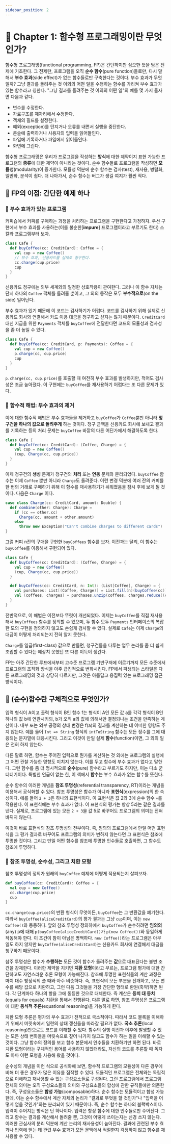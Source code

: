 ```yaml
---
sidebar_position: 2
---
```


# 🍭 Chapter 1: 함수형 프로그래밍이란 무엇인가?

함수형 프로그래밍(functional programming, FP)은 간단하지만 심오한 뜻을 담은 전제에 기초한다. 그 전제란, 프로그램을 오직 **순수 함수**(pure function)들로만, 다시 말해서 **부수 효과**(side effect)가 없는 함수들로만 구축한다는 것이다. 부수 효과가 무엇일까? 그냥 결과를 돌려주는 것 이외의 어떤 일을 수행하는 함수를 가리켜 부수 효과가 있는 함수라고 칭한다. "그냥 결과를 돌려주는 것 이외의 어떤 일"의 예를 몇 가지 들자면 다음과 같다.

- 변수를 수정한다.
- 자료구조를 제자리에서 수정한다.
- 객체의 필드를 설정한다.
- 예외(exception)를 던지거나 오류를 내면서 실행을 중단한다.
- 콘솔에 출력하거나 사용자의 입력을 읽어들인다.
- 파일에 기록하거나 파일에서 읽어들인다.
- 화면에 그린다.

함수형 프로그래밍은 우리가 프로그램을 작성하는 **방식**에 대한 제약이지 표현 가능한 프로그램의 **종류**에 대한 제약이 아니라는 것이다. 순수 함수들로 프로그램을 작성하면 **모듈성**(modularity)이 증가한다. 모듈성 덕분에 순수 함수는 검사(test), 재사용, 병렬화, 일반화, 분석이 쉽다. 더 나아가서, 순수 함수는 버그가 생길 여지가 훨씬 적다.

## 🎃 FP의 이점: 간단한 예제 하나

### 🎈 부수 효과가 있는 프로그램
커피숍에서 커피를 구매하는 과정을 처리하는 프로그램을 구현한다고 가정하자. 우선 구현에서 부수 효과를 사용하는(이를 불순한[**impure**] 프로그램이라고 부르기도 한다) 스칼라 프로그램부터 보자.

```scala
class Cafe {
  def buyCoffee(cc: CreditCard): Coffee = {
    val cup = new Coffee()
    // 부수 효과, 신용카드를 실제로 청구한다.
    cc.charge(cup.price)
    cup
  }
}
```

신용카드 청구에는 외부 세계와의 일정한 상호작용이 관여한다. 그러나 이 함수 자체는 단지 하나의 `Coffee` 객체를 돌려줄 뿐이고, 그 외의 동작은 모두 **부수적으로**(on the side) 일어난다.   

부수 효과가 있기 때문에 이 코드는 검사하기가 어렵다. 코드를 검사하기 위해 실제로 신용카드 회사와 연결해서 카드 이용 대금을 청구하고 싶지는 않기 때문이다. `CreditCard` 대신 지급을 위한 `Payments` 객체를 `buyCoffee`에 전달한다면 코드의 모듈성과 검사성을 좀 더 높일 수 있다.

```scala
class Cafe {
  def buyCoffee(cc: CreditCard, p: Payments): Coffee = {
    val cup = new Coffee()
    p.charge(cc, cup.price)
    cup
  }
}
```

`p.charge(cc, cup.price)`를 호출할 때 여전히 부수 효과를 발생하지만, 적어도 검사성은 조금 높아졌다. 이 구현에는 `buyCoffee`를 재사용하기 어렵다는 또 다른 문제가 있다.

### 🎈 함수적 해법: 부수 효과의 제거
이에 대한 함수적 해법은 부수 효과들을 제거하고 `buyCoffee`가 `Coffee`뿐만 아니라 **청구건을 하나의 값으로 돌려주게** 하는 것이다. 청구 금액을 신용카드 회사에 보내고 결과를 기록하는 등의 처리 문제는 `buyCoffee` 바깥의 다른 어딘가에서 해결하도록 한다.

```scala
class Cafe {
  def buyCoffee(cc: CreditCard): (Coffee, Charge) = {
    val cup = new Coffee()
    (cup, Charge(cc, cup.price))
  }
}
```

이제 청구건의 **생성** 문제가 청구건의 **처리** 또는 **연동** 문제와 분리되었다. `buyCoffee` 함수는 이제 `Coffee` 뿐만 아니라 `Charge`도 돌려준다. 이런 변경 덕분에 여러 잔의 커피를 한 번의 거래로 구매하기 위해 이 함수를 재사용하기가 쉬워졌음을 잠시 후에 보게 될 것이다. 다음은 `Charge` 이다.

```scala
case class Charge(cc: CreditCard, amount: Double) {
  def combine(other: Charge): Charge =
    if (cc == other.cc)
      Charge(cc, amount + other.amount)
    else
      throw new Exception("Can't combine charges to different cards")
}
```

그럼 커피 n잔의 구매을 구현한 `buyCoffees` 함수를 보자. 이전과는 달리, 이 함수는 `buyCoffee`를 이용해서 구현되어 있다.

```scala
class Cafe {
  def buyCoffee(cc: CreditCard): (Coffee, Charge) = {
    val cup = new Coffee()
    (cup, Charge(cc, cup.price))
  }

  def buyCoffees(cc: CreditCard, n: Int): (List[Coffee], Charge) = {
    val purchases: List[(Coffee, Charge)] = List.fill(n)(buyCoffee(cc))
    val (coffees, charges) = purchases.unzip(coffees, charges.reduce((c1, c2) => c1.combine(c2)))
  }
}
```

전반적으로, 이 해법은 이전보다 뚜렷이 개선되었다. 이제는 `buyCoffee`를 직접 재사용해서 `buyCoffees` 함수를 정의할 수 있으며, 두 함수 모두 `Payments` 인터페이스의 복잡한 모의 구현을 정의하지 않고도 손쉽게 검사할 수 있다. 실제로 `Cafe`는 이제 `Charge`의 대금이 어떻게 처리되는지 전혀 알지 못한다.   

`Charge`를 일급(first-class) 값으로 만들면, 청구건들을 다루는 업무 논리를 좀 더 쉽게 조립할 수 있다는 예상치 못했던 또 다른 이득이 생긴다.

FP는 아주 간단한 루프에서부터 고수준 프로그램 기반구저에 이르기까지 모든 수준에서 프로그램의 조직화 방식을 아주 급진적으로 변화시킨다. FP에서 파생되는 스타일은 다른 프로그래밍의 것과 상당히 다르지만, 그것은 아름답고 응집력 있는 프로그래밍 접근방식이다.

## 🎃 (순수)함수란 구체적으로 무엇인가?
입력 형식이 A이고 출력 형식이 B인 함수 f는 형식이 A인 모든 값 a를 각각 형식이 B인 하나의 값 b에 연관시키되, b가 오직 a의 값에 의해서만 결정되나는 조건을 만족하는 계산이다. 내부 또는 외부 공정의 상태 변경은 f(a)의 결과를 계산하는 데 어떠한 영향도 주지 않는다. 예를 들어 `Int => String` 형식의 `intToString` 함수는 모든 정수를 그에 대응되는 문자열에 대응시킨다. 그리고 이것이 만일 실제 **함수**(function)이면, 그 외의 일은 전혀 하지 않는다.   

다른 말로 하면, 함수는 주어진 입력으로 뭔가를 계산하는 것 외에는 프로그램의 실행에 그 어떤 관찰 가능한 영향도 미치지 않는다. 이를 두고 함수에 부수 효과가 없다고 말한다. 그런 함수를 좀 더 명시적으로 **순수**(pure) 함수라고 부르기도 하지만, 이는 다소 군더더기이다. 특별한 언급이 없는 한, 이 책에서 **함수**는 부수 효과가 없는 함수를 뜻한다.   

순수 함수의 이러한 개념을 **참조 투명성**(referential transparency, RT)이라는 개념을 이용해서 공식화할 수 있다. 참조 투명성은 함수가 아니라 **표현식**(expression)의 한 속성이다. 에를 들어 `2 + 3`은 하나의 표현식이다. 이 표현식은 값 2와 3에 순수 함수 `+`를 적용한다. 이 표현식에는 부수 효과가 없다. 이 표현식의 평가는 항상 5라는 같은 결과를 낸다. 실제로, 프로그램에 있는 모든 `2 + 3`을 값 5로 바꾸어도 프로그램의 의미는 전혀 바뀌지 않는다.   

이것이 바로 표현식의 참조 투명성의 전부이다. 즉, 임의의 프로그램에서 만일 어떤 표현식을 그 평가 결과로 바꾸어도 프로그램의 의미가 변하지 않는다면 그 표현식은 참조에 투명한 것이다. 그리고 만일 어떤 함수를 참조에 투명한 인수들로 호출하면, 그 함수도 참조에 투명하다.

### 🎈 참조 투명성, 순수성, 그리고 치환 모형
참조 투명성의 정의가 원래의 `buyCoffee` 예제에 어떻게 적용되는지 살펴보자.

```scala
def buyCoffee(cc: CreditCard): Coffee = {
  val cup = new Coffee()
  cc.charge(cup.price)
  cup
}
```

`cc.charge(cup.price)`의 반환 형식이 무엇이든, `buyCoffee`는 그 반환값을 폐기한다. 따라서 `buyCoffee(aliceCreditCard)`의 평가 결과는 그냥 `cup`이며, 이는 `new Coffee()`와 동등하다. 앞의 참조 투명성 정의하에서 `buyCoffee`가 순수하려면 **임의의**(any) p에 대해 `p(buyCoffee(aliceCreditCard))`가 `p(new Coffee())`와 동일하게 작동해야 한다. 이 조건이 참이 아님은 명백하다. `new Coffee()`라는 프로그램은 아무 일도 하지 않지만 `buyCoffee(aliceCreditCard)`는 신용카드 회사에 연결해서 대금을 청구하기 때문이다.   

참주 투명성은 함수가 **수행하는** 모든 것이 함수가 돌려주는 **값**으로 대표된다는 불변 조건을 강제한다. 이러한 제약을 지키면 **치환 모형**이라고 부르는, 프로그램 평가에 대한 간단하고도 자연스러운 추론 모형이 가능해진다. 참조에 투명한 표현식들의 계산 과정은 마치 대수 방정식의 풀 때와 아주 비슷하다. 즉, 표현식의 모든 부분을 전개하고, 모든 변수를 해당 값으로 치환하고, 그런 다음 그것들을 가장 간단한 형태로 환원(축약)하면 된다. 각 단계마다 하나의 항을 그에 동등한 것으로 대체한다. 즉 계산은 **등치 대 등치**(equals for equals) 치환을 통해서 진행된다. 다른 말로 하면, 참조 투명성은 프로그램에 대한 **등식적 추론**(equational reasoning)을 가능하게 한다.   

치환 모형 추론은 평가의 부수 효과가 전적으로 국소적이다. 따라서 코드 블록을 이해하기 위해서 머릿속에서 일련의 상태 갱신들을 따라갈 필요가 없다. **국소 추론**(local reasoning)만으로도 코드를 이해할 수 있다. 함수의 실행 이전과 이후에 발생할 수 있는 모든 상태 변화들을 머릿속으로 짚어 나가지 않고도 함수가 하는 일을 이해할 수 있는 것이다. 그냥 함수의 정의를 보고 함수 본문에서 인수들을 치환하기만 하면 된다. 바로 치환 모형이라는 구체적인 용어를 사용하지 않았더라도, 자신의 코드를 추론할 때 독자도 아마 이런 모형을 사용해 왔을 것이다.   

순수성의 개념을 이런 식으로 공식화해 보면, 함수적 프로그램의 모듈성이 다른 경우에 비해 더 좋은 경우가 많은 이유를 짐작할 수 있다. 모듈적인 프로그램은 전체와는 독립적으로 이해하고 재사용할 수 있는 구성요소들로 구성된다. 그런 프로그램에서 프로그램 전체의 의미는 오직 구성요소들의 의미와 구성요소들의 합성에 관한 규칙들에만 의존한다. 즉, 구성요소들은 **합성 가능**(composable)하다. 순수 함수는 모듈적이고 합성 가능한데, 이는 순수 함수에서 계산 자체의 논리가 "결과로 무엇을 할 것인가"나 "입력을 어떻게 얻을 것인가"와는 분리되어 있기 때문이다. 즉, 순수 함수는 하나의 블랙박스이다. 입력이 주어지는 방식은 단 하나이다. 입력은 항상 함수에 대한 인수들로만 주어진다. 그리고 함수는 결과를 계산해서 돌려줄 뿐, 그것이 어떻게 쓰이는지는 신경 쓰지 않는다. 이러한 관심사의 분리 덕분에 계산 논리의 재사용성이 높아진다. 결과에 관련된 부수 효과나 입력에 얻는 데 관련 부수 효과가 모든 문맥에서 적절한지 걱정하지 않고 함수를 재사용할 수 있다.
